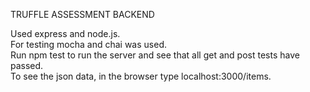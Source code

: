 TRUFFLE ASSESSMENT BACKEND

Used express and node.js. <br>
For testing mocha and chai was used. <br>
Run npm test to run the server and see that all get and post tests have passed. <br>
To see the json data, in the browser type localhost:3000/items. <br>
